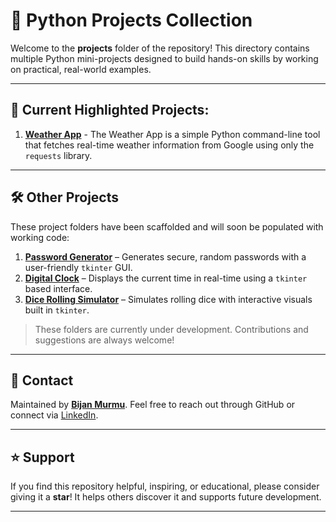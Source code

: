 # 🧪 Python Projects Collection

Welcome to the **projects** folder of the repository! This directory contains multiple Python mini-projects designed to build hands-on skills by working on practical, real-world examples.

---

## 🌟 Current Highlighted Projects:

1. **[Weather App](https://github.com/bijanmurmu/HandsOnPython/tree/main/projects/WeatherApp)** - The Weather App is a simple Python command-line tool that fetches real-time weather information from Google using only the `requests` library.


---

## 🛠️ Other Projects

These project folders have been scaffolded and will soon be populated with working code:

1. **[Password Generator](https://github.com/bijanmurmu/HandsOnPython/tree/main/projects/password%20generator)** –  Generates secure, random passwords with a user-friendly `tkinter` GUI.
2. **[Digital Clock](https://github.com/bijanmurmu/HandsOnPython/tree/main/projects/digital%20clock)** – Displays the current time in real-time using a `tkinter` based interface.
3. **[Dice Rolling Simulator](https://github.com/bijanmurmu/HandsOnPython/tree/main/projects/dice%20rolling%20simulator)** – Simulates rolling dice with interactive visuals built in `tkinter`.

> These folders are currently under development. Contributions and suggestions are always welcome!

---

## 💬 Contact

Maintained by [**Bijan Murmu**](https://github.com/bijanmurmu). Feel free to reach out through GitHub or connect via [LinkedIn](https://www.linkedin.com/in/bijanmurmu/).

---

## ⭐ Support

If you find this repository helpful, inspiring, or educational, please consider giving it a **star**! It helps others discover it and supports future development.

---

